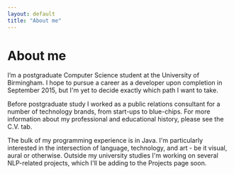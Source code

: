 ```yaml
---
layout: default
title: "About me"
---
```

# About me

I’m a postgraduate Computer Science student at the University of Birmingham. I hope to pursue a career as a developer upon completion in September 2015, but I'm yet to decide exactly which path I want to take. 

Before postgraduate study I worked as a public relations consultant for a number of technology brands, from start-ups to blue-chips. For more information about my professional and educational history, please see the C.V. tab.

The bulk of my programming experience is in Java. I'm particularly interested in the intersection of language, technology, and art - be it visual, aural or otherwise. Outside my university studies I'm working on several NLP-related projects, which I'll be adding to the Projects page soon. 

